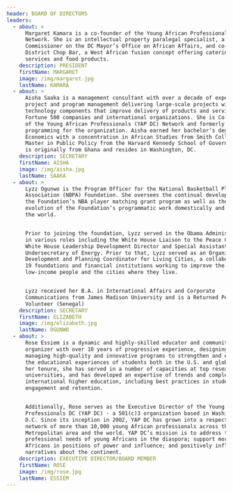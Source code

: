 ```yaml
---
header: BOARD OF DIRECTORS
leaders:
  - about: >
      Margaret Kamara is a co-founder of the Young African Professionals
      Network. She is an intellectual property paralegal specialist, a
      Commissioner on the DC Mayor’s Office on African Affairs, and co-owner of
      District Chop Bar, a West African fusion concept offering catering
      services and food products.  
    description: PRESIDENT
    firstName: MARGARET
    image: /img/margaret.jpg
    lastName: KAMARA
  - about: >
      Aisha Saaka is a management consultant with over a decade of experience in
      project and program management delivering large-scale projects with strong
      technology components that improve delivery of products and services for
      Fortune 500 companies and international organizations. She is Co-Founder
      of the Young African Professionals (YAP DC) Network and formerly led
      programming for the organization. Aisha earned her bachelor’s degree in
      Economics with a concentration in African Studies from Smith College and a
      Master in Public Policy from the Harvard Kennedy School of Government. She
      is originally from Ghana and resides in Washington, DC.
    description: SECRETARY
    firstName: AISHA
    image: /img/aisha.jpg
    lastName: SAAKA
  - about: >
      Lyzz Ogunwo is the Program Officer for the National Basketball Players
      Association (NBPA) Foundation. She oversees the continual development of
      the Foundation’s NBA player matching grant program as well as the
      evolution of the Foundation’s programmatic work domestically and across
      the world.


      Prior to joining the foundation, Lyzz served in the Obama Administration
      in various roles including the White House Liaison to the Peace Corps,
      White House Leadership Development Director and Special Assistant to the
      Undersecretary of Energy. Prior to that, Lyzz served as an Organizational
      Development and Planning Coordinator for Living Cities, a collaborative of
      19 foundations and financial institutions working to improve the lives of
      low-income people and the cities where they live.


      Lyzz received her B.A. in International Affairs and Corporate
      Communications from James Madison University and is a Returned Peace Corps
      Volunteer (Senegal)
    description: SECRETARY
    firstName: ELIZABETH
    image: /img/elizabeth.jpg
    lastName: OGUNWO
  - about: >
      Rose Essiem is a dynamic and highly-skilled educator and community
      organizer with over 10 years of progressive experience, designing and
      managing high-quality and innovative programs to strengthen and enhance
      the educational experiences of students both in the U.S. and globally. In
      her tenure, she has served in a number of capacities at top research
      universities, and has developed an expertise of trends and complexities of
      international higher education, including best practices in student
      engagement and retention. 


      Additionally, Rose serves as the Executive Director of the Young African
      Professionals DC (YAP DC) - a 501(c)3 organization based in Washington,
      D.C. Since its inception in 2002, YAP DC has grown into a respected
      network of more than 10,000 young African professionals across the DC
      Metropolitan area and the world. YAP DC’s mission is to address the
      professional needs of young Africans in the diaspora; support more
      Africans in positions of power and influence; and positively influence
      narratives about the continent.
    description: EXECUTIVE DIRECTOR/BOARD MEMBER
    firstName: ROSE
    image: /img/rose.jpg
    lastName: ESSIEM
---
```


